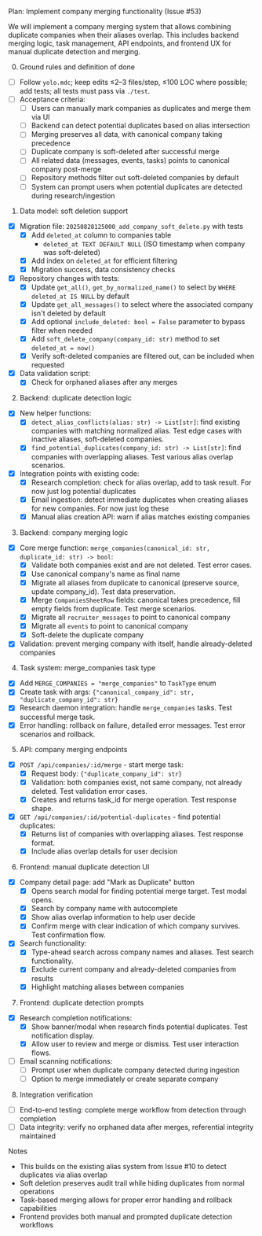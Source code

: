 Plan: Implement company merging functionality (Issue #53)

We will implement a company merging system that allows combining duplicate companies when their aliases overlap. This includes backend merging logic, task management, API endpoints, and frontend UX for manual duplicate detection and merging.

0. Ground rules and definition of done

- [ ] Follow `yolo.mdc`; keep edits ≤2–3 files/step, ≤100 LOC where possible; add tests; all tests must pass via `./test`.
- [ ] Acceptance criteria:
  - [ ] Users can manually mark companies as duplicates and merge them via UI
  - [ ] Backend can detect potential duplicates based on alias intersection
  - [ ] Merging preserves all data, with canonical company taking precedence
  - [ ] Duplicate company is soft-deleted after successful merge
  - [ ] All related data (messages, events, tasks) points to canonical company post-merge
  - [ ] Repository methods filter out soft-deleted companies by default
  - [ ] System can prompt users when potential duplicates are detected during research/ingestion

1. Data model: soft deletion support

- [x] Migration file: `20250828125000_add_company_soft_delete.py` with tests
    - [x] Add `deleted_at` column to companies table
         - `deleted_at TEXT DEFAULT NULL` (ISO timestamp when company was soft-deleted)
    - [x] Add index on `deleted_at` for efficient filtering
    - [x] Migration success, data consistency checks
- [x] Repository changes with tests:
  - [x] Update `get_all()`, `get_by_normalized_name()` to select by `WHERE deleted_at IS NULL` by default
  - [x] Update `get_all_messages()` to select where the associated company isn't deleted by default
  - [x] Add optional `include_deleted: bool = False` parameter to bypass filter when needed
  - [x] Add `soft_delete_company(company_id: str)` method to set `deleted_at = now()`
  - [x] Verify soft-deleted companies are filtered out, can be included when requested
- [x] Data validation script:
  - [x] Check for orphaned aliases after any merges

2. Backend: duplicate detection logic

- [x] New helper functions:
  - [x] `detect_alias_conflicts(alias: str) -> List[str]`: find existing companies with matching normalized alias. Test edge cases with inactive aliases, soft-deleted companies.
  - [x] `find_potential_duplicates(company_id: str) -> List[str]`: find companies with overlapping aliases.  Test various alias overlap scenarios. 
- [x] Integration points with existing code:
  - [x] Research completion: check for alias overlap, add to task result. For now just log potential duplicates
  - [x] Email ingestion: detect immediate duplicates when creating aliases for new companies. For now just log these
  - [x] Manual alias creation API: warn if alias matches existing companies

3. Backend: company merging logic

- [x] Core merge function: `merge_companies(canonical_id: str, duplicate_id: str) -> bool`:
  - [x] Validate both companies exist and are not deleted. Test error cases.
  - [x] Use canonical company's name as final name
  - [x] Migrate all aliases from duplicate to canonical (preserve source, update company_id). Test data preservation.
  - [x] Merge `CompaniesSheetRow` fields: canonical takes precedence, fill empty fields from duplicate. Test merge scenarios.
  - [x] Migrate all `recruiter_messages` to point to canonical company
  - [x] Migrate all `events` to point to canonical company  
  - [x] Soft-delete the duplicate company
- [x] Validation: prevent merging company with itself, handle already-deleted companies

4. Task system: merge_companies task type

- [x] Add `MERGE_COMPANIES = "merge_companies"` to `TaskType` enum
- [x] Create task with args: `{"canonical_company_id": str, "duplicate_company_id": str}`
- [x] Research daemon integration: handle `merge_companies` tasks. Test successful merge task.
- [x] Error handling: rollback on failure, detailed error messages. Test error scenarios and rollback.

5. API: company merging endpoints

- [x] `POST /api/companies/:id/merge` - start merge task:
  - [x] Request body: `{"duplicate_company_id": str}`
  - [x] Validation: both companies exist, not same company, not already deleted. Test validation error cases.
  - [x] Creates and returns task_id for merge operation. Test response shape.
- [x] `GET /api/companies/:id/potential-duplicates` - find potential duplicates:
  - [x] Returns list of companies with overlapping aliases. Test response format.
  - [x] Include alias overlap details for user decision

6. Frontend: manual duplicate detection UI

- [x] Company detail page: add "Mark as Duplicate" button
  - [x] Opens search modal for finding potential merge target. Test modal opens.
  - [x] Search by company name with autocomplete
  - [x] Show alias overlap information to help user decide
  - [x] Confirm merge with clear indication of which company survives. Test confirmation flow.
- [x] Search functionality:
  - [x] Type-ahead search across company names and aliases. Test search functionality.
  - [x] Exclude current company and already-deleted companies from results
  - [x] Highlight matching aliases between companies

7. Frontend: duplicate detection prompts

- [x] Research completion notifications:
  - [x] Show banner/modal when research finds potential duplicates. Test notification display.
  - [x] Allow user to review and merge or dismiss. Test user interaction flows.
- [ ] Email scanning notifications:
  - [ ] Prompt user when duplicate company detected during ingestion
  - [ ] Option to merge immediately or create separate company

8. Integration verification

- [ ] End-to-end testing: complete merge workflow from detection through completion
- [ ] Data integrity: verify no orphaned data after merges, referential integrity maintained

Notes

- This builds on the existing alias system from Issue #10 to detect duplicates via alias overlap
- Soft deletion preserves audit trail while hiding duplicates from normal operations
- Task-based merging allows for proper error handling and rollback capabilities
- Frontend provides both manual and prompted duplicate detection workflows
